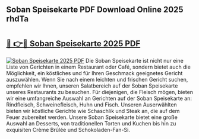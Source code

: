 ## Soban Speisekarte PDF Download Online 2025 rhdTa

# <h2><a href="http://gc7gszx.nevu.top/?p=Soban+Speisekarte">🔗 👉🔴 Soban Speisekarte 2025 PDF</a></h2>

[![Soban Speisekarte 2025 PDF](https://i.imgur.com/dBaPXMq.png)](http://gc7gszx.nevu.top/?p=Soban+Speisekarte)
Die Soban Speisekarte ist nicht nur eine Liste von Gerichten in einem Restaurant oder Café, sondern bietet auch die Möglichkeit, ein köstliches und für Ihren Geschmack geeignetes Gericht auszuwählen. Wenn Sie nach einem leichten und frischen Gericht suchen, empfehlen wir Ihnen, unseren Salatbereich auf der Soban Speisekarte unseres Restaurants zu besuchen. Für diejenigen, die Fleisch mögen, bieten wir eine umfangreiche Auswahl an Gerichten auf der Soban Speisekarte an: Rindfleisch, Schweinefleisch, Huhn und Fisch. Unseren Auserwählten bieten wir köstliche Gerichte wie Schaschlik und Steak an, die auf dem Feuer zubereitet werden. Unsere Soban Speisekarte bietet eine große Auswahl an Desserts, von traditionellen Torten und Kuchen bis hin zu exquisiten Crème Brûlée und Schokoladen-Fan-Si.
